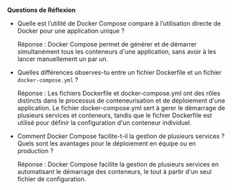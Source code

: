 **Questions de Réflexion**

- Quelle est l’utilité de Docker Compose comparé à l’utilisation directe de Docker pour une application unique ?

    Réponse : Docker Compose permet de générer et de démarrer simultanément tous les conteneurs d'une application, sans avoir à les lancer manuellement un par un.
  
- Quelles différences observes-tu entre un fichier Dockerfile et un fichier `docker-compose.yml` ?

    Réponse : Les fichiers Dockerfile et docker-compose.yml ont des rôles distincts dans le processus de conteneurisation et de déploiement d'une application.
    Le fichier docker-compose.yml sert à gerer le démarrage de plusieurs services et conteneurs,
    tandis que le fichier Dockerfile est utilisé pour définir la configuration d'un conteneur individuel.
  
- Comment Docker Compose facilite-t-il la gestion de plusieurs services ? Quels sont les avantages pour le déploiement en équipe ou en production ?

    Réponse : Docker Compose facilite la gestion de plusieurs services en automatisant le démarrage des conteneurs, le tout à partir d'un seul fichier de configuration.
